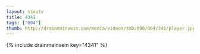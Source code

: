 ```yaml
--- 
layout: sieutv
title: 4341
tags: ["004"]
thumb: http://drainmainvein.com/media/videos/tmb/000/004/341/player.jpg
---
```

{% include drainmainvein key="4341" %} 
